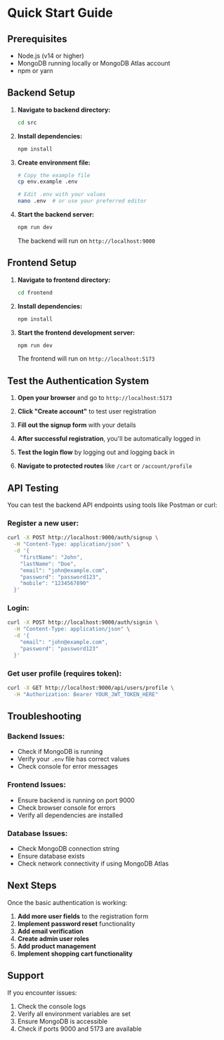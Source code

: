 # Quick Start Guide

## Prerequisites
- Node.js (v14 or higher)
- MongoDB running locally or MongoDB Atlas account
- npm or yarn

## Backend Setup

1. **Navigate to backend directory:**
   ```bash
   cd src
   ```

2. **Install dependencies:**
   ```bash
   npm install
   ```

3. **Create environment file:**
   ```bash
   # Copy the example file
   cp env.example .env
   
   # Edit .env with your values
   nano .env  # or use your preferred editor
   ```

4. **Start the backend server:**
   ```bash
   npm run dev
   ```

   The backend will run on `http://localhost:9000`

## Frontend Setup

1. **Navigate to frontend directory:**
   ```bash
   cd frontend
   ```

2. **Install dependencies:**
   ```bash
   npm install
   ```

3. **Start the frontend development server:**
   ```bash
   npm run dev
   ```

   The frontend will run on `http://localhost:5173`

## Test the Authentication System

1. **Open your browser** and go to `http://localhost:5173`

2. **Click "Create account"** to test user registration

3. **Fill out the signup form** with your details

4. **After successful registration**, you'll be automatically logged in

5. **Test the login flow** by logging out and logging back in

6. **Navigate to protected routes** like `/cart` or `/account/profile`

## API Testing

You can test the backend API endpoints using tools like Postman or curl:

### Register a new user:
```bash
curl -X POST http://localhost:9000/auth/signup \
  -H "Content-Type: application/json" \
  -d '{
    "firstName": "John",
    "lastName": "Doe",
    "email": "john@example.com",
    "password": "password123",
    "mobile": "1234567890"
  }'
```

### Login:
```bash
curl -X POST http://localhost:9000/auth/signin \
  -H "Content-Type: application/json" \
  -d '{
    "email": "john@example.com",
    "password": "password123"
  }'
```

### Get user profile (requires token):
```bash
curl -X GET http://localhost:9000/api/users/profile \
  -H "Authorization: Bearer YOUR_JWT_TOKEN_HERE"
```

## Troubleshooting

### Backend Issues:
- Check if MongoDB is running
- Verify your `.env` file has correct values
- Check console for error messages

### Frontend Issues:
- Ensure backend is running on port 9000
- Check browser console for errors
- Verify all dependencies are installed

### Database Issues:
- Check MongoDB connection string
- Ensure database exists
- Check network connectivity if using MongoDB Atlas

## Next Steps

Once the basic authentication is working:

1. **Add more user fields** to the registration form
2. **Implement password reset** functionality
3. **Add email verification**
4. **Create admin user roles**
5. **Add product management**
6. **Implement shopping cart functionality**

## Support

If you encounter issues:
1. Check the console logs
2. Verify all environment variables are set
3. Ensure MongoDB is accessible
4. Check if ports 9000 and 5173 are available


